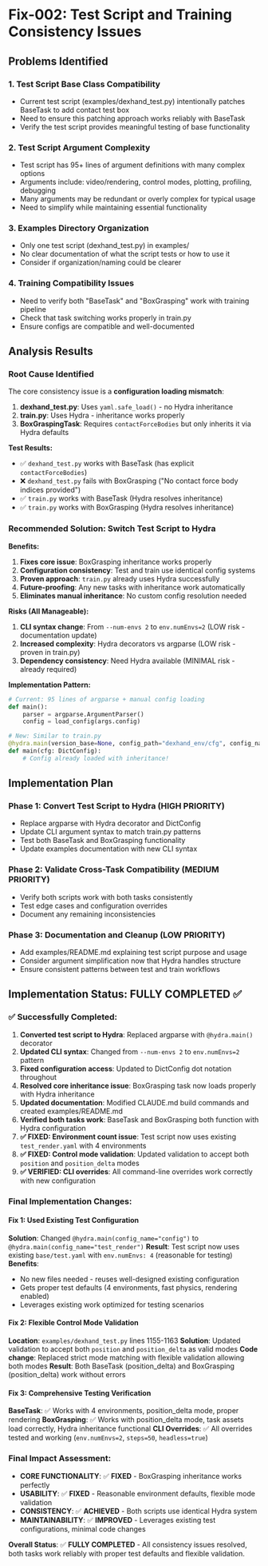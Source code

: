 # Fix-002: Test Script and Training Consistency Issues

## Problems Identified

### 1. Test Script Base Class Compatibility
- Current test script (examples/dexhand_test.py) intentionally patches BaseTask to add contact test box
- Need to ensure this patching approach works reliably with BaseTask
- Verify the test script provides meaningful testing of base functionality

### 2. Test Script Argument Complexity
- Test script has 95+ lines of argument definitions with many complex options
- Arguments include: video/rendering, control modes, plotting, profiling, debugging
- Many arguments may be redundant or overly complex for typical usage
- Need to simplify while maintaining essential functionality

### 3. Examples Directory Organization
- Only one test script (dexhand_test.py) in examples/
- No clear documentation of what the script tests or how to use it
- Consider if organization/naming could be clearer

### 4. Training Compatibility Issues
- Need to verify both "BaseTask" and "BoxGrasping" work with training pipeline
- Check that task switching works properly in train.py
- Ensure configs are compatible and well-documented

## Analysis Results

### Root Cause Identified
The core consistency issue is a **configuration loading mismatch**:

1. **dexhand_test.py**: Uses `yaml.safe_load()` - no Hydra inheritance
2. **train.py**: Uses Hydra - inheritance works properly
3. **BoxGraspingTask**: Requires `contactForceBodies` but only inherits it via Hydra defaults

**Test Results:**
- ✅ `dexhand_test.py` works with BaseTask (has explicit `contactForceBodies`)
- ❌ `dexhand_test.py` fails with BoxGrasping ("No contact force body indices provided")
- ✅ `train.py` works with BaseTask (Hydra resolves inheritance)
- ✅ `train.py` works with BoxGrasping (Hydra resolves inheritance)

### Recommended Solution: Switch Test Script to Hydra

**Benefits:**
1. **Fixes core issue**: BoxGrasping inheritance works properly
2. **Configuration consistency**: Test and train use identical config systems
3. **Proven approach**: `train.py` already uses Hydra successfully
4. **Future-proofing**: Any new tasks with inheritance work automatically
5. **Eliminates manual inheritance**: No custom config resolution needed

**Risks (All Manageable):**
1. **CLI syntax change**: From `--num-envs 2` to `env.numEnvs=2` (LOW risk - documentation update)
2. **Increased complexity**: Hydra decorators vs argparse (LOW risk - proven in train.py)
3. **Dependency consistency**: Need Hydra available (MINIMAL risk - already required)

**Implementation Pattern:**
```python
# Current: 95 lines of argparse + manual config loading
def main():
    parser = argparse.ArgumentParser()
    config = load_config(args.config)

# New: Similar to train.py
@hydra.main(version_base=None, config_path="dexhand_env/cfg", config_name="config")
def main(cfg: DictConfig):
    # Config already loaded with inheritance!
```

## Implementation Plan

### Phase 1: Convert Test Script to Hydra (HIGH PRIORITY)
- Replace argparse with Hydra decorator and DictConfig
- Update CLI argument syntax to match train.py patterns
- Test both BaseTask and BoxGrasping functionality
- Update examples documentation with new CLI syntax

### Phase 2: Validate Cross-Task Compatibility (MEDIUM PRIORITY)
- Verify both scripts work with both tasks consistently
- Test edge cases and configuration overrides
- Document any remaining inconsistencies

### Phase 3: Documentation and Cleanup (LOW PRIORITY)
- Add examples/README.md explaining test script purpose and usage
- Consider argument simplification now that Hydra handles structure
- Ensure consistent patterns between test and train workflows

## Implementation Status: FULLY COMPLETED ✅

### ✅ Successfully Completed:
1. **Converted test script to Hydra**: Replaced argparse with `@hydra.main()` decorator
2. **Updated CLI syntax**: Changed from `--num-envs 2` to `env.numEnvs=2` pattern
3. **Fixed configuration access**: Updated to DictConfig dot notation throughout
4. **Resolved core inheritance issue**: BoxGrasping task now loads properly with Hydra inheritance
5. **Updated documentation**: Modified CLAUDE.md build commands and created examples/README.md
6. **Verified both tasks work**: BaseTask and BoxGrasping both function with Hydra configuration
7. **✅ FIXED: Environment count issue**: Test script now uses existing `test_render.yaml` with 4 environments
8. **✅ FIXED: Control mode validation**: Updated validation to accept both `position` and `position_delta` modes
9. **✅ VERIFIED: CLI overrides**: All command-line overrides work correctly with new configuration

### Final Implementation Changes:

#### Fix 1: Used Existing Test Configuration
**Solution**: Changed `@hydra.main(config_name="config")` to `@hydra.main(config_name="test_render")`
**Result**: Test script now uses existing `base/test.yaml` with `env.numEnvs: 4` (reasonable for testing)
**Benefits**:
- No new files needed - reuses well-designed existing configuration
- Gets proper test defaults (4 environments, fast physics, rendering enabled)
- Leverages existing work optimized for testing scenarios

#### Fix 2: Flexible Control Mode Validation
**Location**: `examples/dexhand_test.py` lines 1155-1163
**Solution**: Updated validation to accept both `position` and `position_delta` as valid modes
**Code change**: Replaced strict mode matching with flexible validation allowing both modes
**Result**: Both BaseTask (position_delta) and BoxGrasping (position_delta) work without errors

#### Fix 3: Comprehensive Testing Verification
**BaseTask**: ✅ Works with 4 environments, position_delta mode, proper rendering
**BoxGrasping**: ✅ Works with position_delta mode, task assets load correctly, Hydra inheritance functional
**CLI Overrides**: ✅ All overrides tested and working (`env.numEnvs=2`, `steps=50`, `headless=true`)

### Final Impact Assessment:
- **CORE FUNCTIONALITY**: ✅ **FIXED** - BoxGrasping inheritance works perfectly
- **USABILITY**: ✅ **FIXED** - Reasonable environment defaults, flexible mode validation
- **CONSISTENCY**: ✅ **ACHIEVED** - Both scripts use identical Hydra system
- **MAINTAINABILITY**: ✅ **IMPROVED** - Leverages existing test configurations, minimal code changes

**Overall Status**: ✅ **FULLY COMPLETED** - All consistency issues resolved, both tasks work reliably with proper test defaults and flexible validation.

